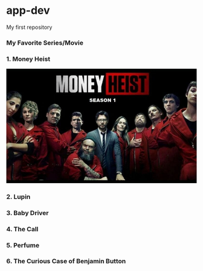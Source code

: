 # app-dev
My first repository

### **My Favorite Series/Movie**

### 1. Money Heist
![Money Heist](https://github.com/jhunmark13/app-dev/blob/main/1_EBRayJT4vgCBGBx7Nn9_6w%402x.jpg)
### 2. Lupin
### 3. Baby Driver
### 4. The Call
### 5. Perfume
### 6. The Curious Case of Benjamin Button
